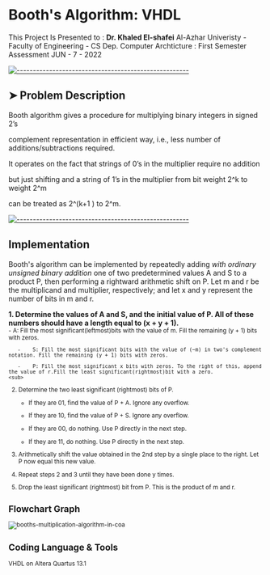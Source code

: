 # Booth's Algorithm: VHDL

This Project Is Presented to : **Dr. Khaled El-shafei** 
Al-Azhar Univeristy - Faculty of Engineering - CS Dep.
Computer Archticture : First Semester Assessment 
JUN - 7 - 2022

[![-----------------------------------------------------](https://raw.githubusercontent.com/andreasbm/readme/master/assets/lines/colored.png)](#problem)

## ➤ Problem Description

Booth algorithm gives a procedure for multiplying binary integers in signed 2’s

complement representation in efficient way, i.e., less number of additions/subtractions required.

It operates on the fact that strings of 0’s in the multiplier require no addition 

but just shifting and a string of 1’s in the multiplier from bit weight 2^k to weight 2^m 

can be treated as 2^(k+1 ) to 2^m.

[![-----------------------------------------------------](https://raw.githubusercontent.com/andreasbm/readme/master/assets/lines/colored.png)](#implementation)

## Implementation
Booth's algorithm can be implemented by repeatedly adding *with ordinary unsigned binary addition*
one of two predetermined values A and S to a product P, then performing a rightward arithmetic shift on P.
Let m and r be the multiplicand and multiplier, respectively; and let x and y represent the number of bits in m and r.



</p>
 <b>1.	Determine the values of A and S, and the initial value of P. All of these numbers should have a length equal to (x + y + 1).</b></br>
  <sub>   
       -	A: Fill the most significant(leftmost)bits with the value of m. Fill the remaining (y + 1) bits with zeros.
    
       -	S: Fill the most significant bits with the value of (−m) in two's complement notation. Fill the remaining (y + 1) bits with zeros.
    
       -	P: Fill the most significant x bits with zeros. To the right of this, append the value of r.Fill the least significant(rightmost)bit with a zero.
    <sub>
</p>

  
2.	Determine the two least significant (rightmost) bits of P.

      -	If they are 01, find the value of P + A. Ignore any overflow.
   
      -	If they are 10, find the value of P + S. Ignore any overflow.
   
      -	If they are 00, do nothing. Use P directly in the next step.
   
      -	If they are 11, do nothing. Use P directly in the next step.
      
   
3.	Arithmetically shift the value obtained in the 2nd step by a single place to the right. Let P now equal this new value.

4.	Repeat steps 2 and 3 until they have been done y times.

5.	Drop the least significant (rightmost) bit from P. This is the product of m and r.


## Flowchart Graph

![booths-multiplication-algorithm-in-coa](https://user-images.githubusercontent.com/76535950/148575611-d9195c5f-bbcc-4163-b8ed-3966134017d8.png)


## Coding Language & Tools
VHDL on Altera Quartus 13.1
